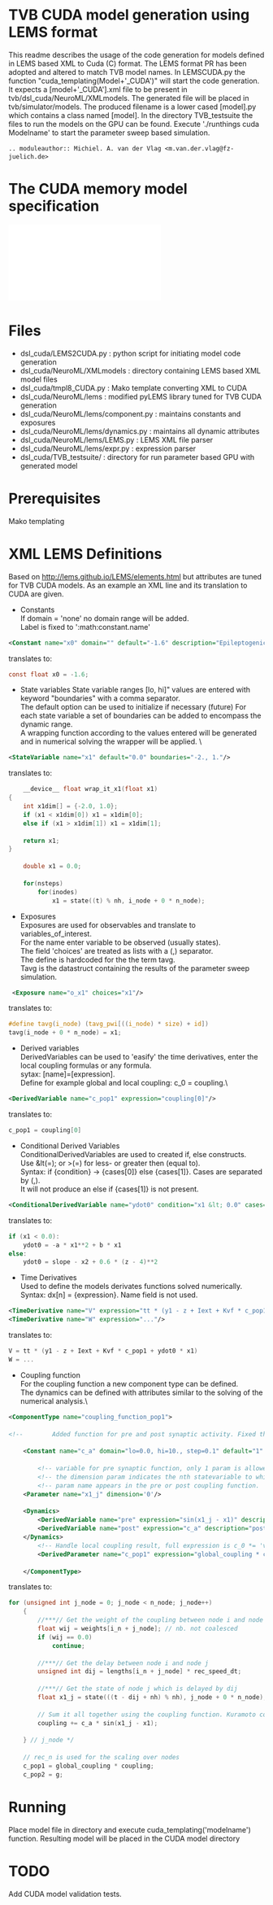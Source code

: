 ﻿# TVB CUDA model generation using LEMS format
This readme describes the usage of the code generation for models defined in LEMS based XML to Cuda (C) format.
The LEMS format PR has been adopted and altered to match TVB model names. 
In LEMSCUDA.py the function "cuda_templating(Model+'_CUDA')" will start the code generation.
It expects a [model+'_CUDA'].xml file to be present in tvb/dsl_cuda/NeuroML/XMLmodels. 
The generated file will be placed in tvb/simulator/models.
The produced filename is a lower cased [model].py which contains a class named [model].
In the directory TVB_testsuite the files to run the models on the GPU can be found.
Execute './runthings cuda Modelname' to start the parameter sweep based simulation.

    .. moduleauthor:: Michiel. A. van der Vlag <m.van.der.vlag@fz-juelich.de>
    
# The CUDA memory model specification
![](GPUmemindexspedDiagram.pdf)


# Files
* dsl_cuda/LEMS2CUDA.py   				: python script for initiating model code generation
* dsl_cuda/NeuroML/XMLmodels            : directory containing LEMS based XML model files
* dsl_cuda/tmpl8_CUDA.py 				: Mako template converting XML to CUDA
* dsl_cuda/NeuroML/lems                 : modified pyLEMS library tuned for TVB CUDA generation
* dsl_cuda/NeuroML/lems/component.py    : maintains constants and exposures
* dsl_cuda/NeuroML/lems/dynamics.py     : maintains all dynamic attributes
* dsl_cuda/NeuroML/lems/LEMS.py         : LEMS XML file parser
* dsl_cuda/NeuroML/lems/expr.py         : expression parser
* dsl_cuda/TVB_testsuite/               : directory for run parameter based GPU with generated model

# Prerequisites
Mako templating

# XML LEMS Definitions 
Based on http://lems.github.io/LEMS/elements.html but attributes are tuned for TVB CUDA models.
As an example an XML line and its translation to CUDA are given. 

* Constants\
If domain = 'none' no domain range will be added.\
Label is fixed to ':math:constant.name'

```xml
<Constant name="x0" domain="" default="-1.6" description="Epileptogenicity parameter."/>
```
translates to:
```c
const float x0 = -1.6;
```

* State variables
State variable ranges [lo, hi]" values are entered with keyword "boundaries" with a comma separator.\
The default option can be used to initialize if necessary (future)
For each state variable a set of boundaries can be added to encompass the dynamic range.\
A wrapping function according to the values entered will be generated and in numerical solving the wrapper 
will be applied. \

```xml
<StateVariable name="x1" default="0.0" boundaries="-2., 1."/>
```
translates to:
```c
    __device__ float wrap_it_x1(float x1)
{
    int x1dim[] = {-2.0, 1.0};
    if (x1 < x1dim[0]) x1 = x1dim[0];
    else if (x1 > x1dim[1]) x1 = x1dim[1];

    return x1;
}

    double x1 = 0.0;
    
    for(nsteps)
        for(inodes)
            x1 = state((t) % nh, i_node + 0 * n_node);
```

* Exposures\
Exposures are used for observables and translate to variables_of_interest.\
For the name enter variable to be observed (usually states).\
The field 'choices' are treated as lists with a (,) separator.\
The define is hardcoded for the the term tavg.\
Tavg is the datastruct containing the results of the parameter sweep simulation.

```xml
 <Exposure name="o_x1" choices="x1"/>
```
translates to:
```c
#define tavg(i_node) (tavg_pwi[((i_node) * size) + id])
tavg(i_node + 0 * n_node) = x1;
```

* Derived variables\
DerivedVariables can be used to 'easify' the time derivatives, enter the local coupling formulas or any formula.\
sytax: [name]=[expression].\
Define for example global and local coupling: c_0 = coupling.\
            
```xml
<DerivedVariable name="c_pop1" expression="coupling[0]"/>
```
translates to:
```c
c_pop1 = coupling[0]
```

* Conditional Derived Variables\
ConditionalDerivedVariables are used to created if, else constructs.\
Use &lt(=); or &gt;(=) for less- or greater then (equal to).\
Syntax: if {condition} -> {cases[0]} else {cases[1]}. Cases are separated by (,).\
It will not produce an else if {cases[1]} is not present.
```xml
<ConditionalDerivedVariable name="ydot0" condition="x1 &lt; 0.0" cases="-a * x1**2 + b * x1, slope - x2 + 0.6 * (z - 4)**2 "/>
```
translates to:
```c
if (x1 < 0.0):
    ydot0 = -a * x1**2 + b * x1
else:
    ydot0 = slope - x2 + 0.6 * (z - 4)**2
```

* Time Derivatives\
Used to define the models derivates functions solved numerically.\
Syntax: dx[n] = {expression}. Name field is not used.
```xml
<TimeDerivative name="V" expression="tt * (y1 - z + Iext + Kvf * c_pop1 + ydot0 * x1)"/>
<TimeDerivative name="W" expression="..."/>
```
translates to:
```c
V = tt * (y1 - z + Iext + Kvf * c_pop1 + ydot0 * x1)
W = ...
```

* Coupling function\
For the coupling function a new component type can be defined.\
The dynamics can be defined with attributes similar to the solving of the numerical analysis.\

```xml
<ComponentType name="coupling_function_pop1">

<!--        Added function for pre and post synaptic activity. Fixed the power being **, however no parse checks for it-->

    <Constant name="c_a" domain="lo=0.0, hi=10., step=0.1" default="1" description="Rescales the connection strength."/>

        <!-- variable for pre synaptic function, only 1 param is allowed (and should be sufficient))  -->
        <!-- the dimension param indicates the nth statevariable to which the coupling function should apply  -->
        <!-- param name appears in the pre or post coupling function.  -->
    <Parameter name="x1_j" dimension='0'/>

    <Dynamics>
        <DerivedVariable name="pre" expression="sin(x1_j - x1)" description="pre synaptic function for coupling activity"/>
        <DerivedVariable name="post" expression="c_a" description="post synaptic = a * pre"/>
    </Dynamics>
        <!-- Handle local coupling result, full expression is c_0 *= 'value'. Name option is hardcoded -->
        <DerivedParameter name="c_pop1" expression="global_coupling * coupling" value="None"/>

    </ComponentType>
```
translates to:
```c
for (unsigned int j_node = 0; j_node < n_node; j_node++)
    {
        //***// Get the weight of the coupling between node i and node j
        float wij = weights[i_n + j_node]; // nb. not coalesced
        if (wij == 0.0)
            continue;

        //***// Get the delay between node i and node j
        unsigned int dij = lengths[i_n + j_node] * rec_speed_dt;

        //***// Get the state of node j which is delayed by dij
        float x1_j = state(((t - dij + nh) % nh), j_node + 0 * n_node);

        // Sum it all together using the coupling function. Kuramoto coupling: (postsyn * presyn) == ((a) * (sin(xj - xi))) 
        coupling += c_a * sin(x1_j - x1);

    } // j_node */

    // rec_n is used for the scaling over nodes
    c_pop1 = global_coupling * coupling;
    c_pop2 = g;
```


# Running
Place model file in directory and execute cuda_templating('modelname') function. Resulting model will be
placed in the CUDA model directory

# TODO
Add CUDA model validation tests.